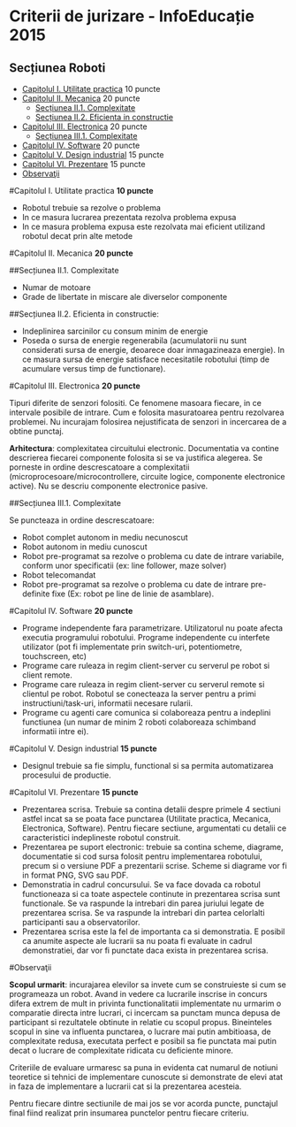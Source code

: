 Criterii de jurizare - InfoEducație 2015
===============================
Secțiunea Roboti 
--------------------

- [Capitolul I. Utilitate practica](#capitolul-i-utilitate-practica-10-puncte) 10 puncte
- [Capitolul II. Mecanica](#capitolul-ii-mecanica-20-puncte) 20 puncte
    - [Secțiunea II.1. Complexitate](#secțiunea-ii1-complexitate)
    - [Secțiunea II.2. Eficienta in constructie](#secțiunea-ii2-eficienta-in-constructie)
- [Capitolul III. Electronica](#capitolul-iii-electronica-20-puncte) 20 puncte
    - [Secțiunea III.1. Complexitate](#secțiunea-iii1-complexitate)
- [Capitolul IV. Software](#capitolul-iv-software-20-puncte) 20 puncte
- [Capitolul V. Design industrial](#capitolul-v-design-industrial-15-puncte) 15 puncte
- [Capitolul VI. Prezentare](#capitolul-vi-prezentare-15-puncte) 15 puncte
- [Observaţii](#observaţii)


#Capitolul I. Utilitate practica    **10 puncte**

- Robotul trebuie sa rezolve o problema
- In ce masura lucrarea prezentata rezolva problema expusa
- In ce masura problema expusa este rezolvata mai eficient utilizand robotul decat prin alte metode 

#Capitolul II. Mecanica     **20 puncte**

##Secțiunea II.1. Complexitate
- Numar de motoare
- Grade de libertate in miscare ale diverselor componente

##Secțiunea II.2. Eficienta in constructie:
- Indeplinirea sarcinilor cu consum minim de energie
- Poseda o sursa de energie regenerabila (acumulatorii nu sunt  considerati sursa de energie, deoarece doar inmagazineaza energie). In ce masura sursa de energie satisface necesitatile robotului (timp de acumulare versus timp de functionare).

#Capitolul III. Electronica     **20 puncte**

Tipuri diferite de senzori folositi. Ce fenomene masoara fiecare, in ce intervale posibile de intrare. Cum e folosita masuratoarea pentru rezolvarea problemei. Nu incurajam folosirea nejustificata de senzori in incercarea de a obtine punctaj.

**Arhitectura**: complexitatea circuitului electronic. Documentatia va contine descrierea fiecarei componente folosita si se va justifica alegerea. Se porneste in ordine descrescatoare a complexitatii (microprocesoare/microcontrollere, circuite logice, componente electronice active). Nu se descriu componente electronice pasive.

##Secțiunea III.1. Complexitate

Se puncteaza in ordine descrescatoare:

- Robot complet autonom in mediu necunoscut
- Robot autonom in mediu cunoscut
- Robot pre-programat sa rezolve o problema cu date de intrare  variabile, conform unor specificatii (ex: line follower, maze solver)
- Robot telecomandat
- Robot pre-programat sa rezolve o problema cu date de intrare pre-definite fixe (Ex: robot pe line de linie de asamblare).


#Capitolul IV. Software  **20 puncte**

- Programe independente fara parametrizare. Utilizatorul nu poate afecta executia programului robotului.
Programe independente cu interfete utilizator (pot fi implementate prin switch-uri, potentiometre, touchscreen, etc)
- Programe care ruleaza in regim client-server cu serverul pe robot si client remote.
- Programe care ruleaza in regim client-server cu serverul remote si clientul pe robot. Robotul se conecteaza la server pentru a primi instructiuni/task-uri, informatii necesare rularii.
- Programe cu agenti care comunica si colaboreaza pentru a indeplini functiunea (un numar de minim 2 roboti colaboreaza schimband informatii intre ei).

#Capitolul V. Design industrial **15 puncte**

- Designul trebuie sa fie simplu, functional si sa permita automatizarea procesului de productie.

#Capitolul VI. Prezentare **15 puncte**

- Prezentarea scrisa. Trebuie sa contina detalii despre primele 4 sectiuni astfel incat sa se poata face punctarea (Utilitate practica, Mecanica, Electronica, Software). Pentru fiecare sectiune, argumentati cu detalii ce caracteristici indeplineste robotul construit.
- Prezentarea pe suport electronic: trebuie sa contina scheme,  diagrame, documentatie si cod sursa folosit pentru implementarea robotului, precum si o versiune PDF a prezentarii scrise. Scheme si diagrame vor fi in format PNG, SVG sau PDF.
- Demonstratia in cadrul concursului. Se va face dovada ca robotul functioneaza si ca toate aspectele continute in prezentarea scrisa sunt functionale. Se va raspunde la intrebari din parea juriului legate de prezentarea scrisa. Se va raspunde la intrebari din partea celorlalti participanti sau a observatorilor. 
- Prezentarea scrisa este la fel de importanta ca si demonstratia. E posibil ca anumite aspecte ale lucrarii sa nu poata fi evaluate in cadrul demonstratiei, dar vor fi punctate daca exista in prezentarea scrisa.    

#Observaţii

**Scopul urmarit**: incurajarea elevilor sa invete cum se construieste si cum se programeaza un robot.
Avand in vedere ca lucrarile inscrise in concurs difera extrem de mult in privinta functionalitatii implementate nu urmarim o comparatie directa intre lucrari, ci incercam sa punctam munca depusa de participant si rezultatele obtinute in relatie cu scopul propus. Bineinteles scopul in sine va influenta punctarea, o lucrare mai putin ambitioasa, de complexitate redusa, executata perfect e posibil sa fie punctata mai putin decat o lucrare de complexitate ridicata cu deficiente minore. 

Criteriile de evaluare urmaresc sa puna in evidenta cat numarul de notiuni teoretice si tehnici de implementare cunoscute si demonstrate de elevi atat in faza de implementare a lucrarii cat si la prezentarea acesteia.

Pentru fiecare dintre sectiunile de mai jos se vor acorda puncte, punctajul final fiind realizat prin insumarea punctelor pentru fiecare criteriu.
